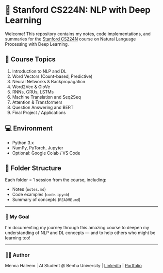 # 🧠 Stanford CS224N: NLP with Deep Learning

Welcome! This repository contains my notes, code implementations, and summaries for the [Stanford CS224N](http://web.stanford.edu/class/cs224n/) course on Natural Language Processing with Deep Learning.

## 📌 Course Topics

1. Introduction to NLP and DL
2. Word Vectors (Count-based, Predictive)
3. Neural Networks & Backpropagation
4. Word2Vec & GloVe
5. RNNs, GRUs, LSTMs
6. Machine Translation and Seq2Seq
7. Attention & Transformers
8. Question Answering and BERT
9. Final Project / Applications

## 💻 Environment

- Python 3.x
- NumPy, PyTorch, Jupyter
- Optional: Google Colab / VS Code

## 📂 Folder Structure

Each folder = 1 session from the course, including:
- Notes (`notes.md`)
- Code examples (`code.ipynb`)
- Summary of concepts (`README.md`)

---

### 🌱 My Goal

I'm documenting my journey through this amazing course to deepen my understanding of NLP and DL concepts — and to help others who might be learning too!

---

### 🧑‍💻 Author

Menna Haleem | AI Student @ Benha University | [LinkedIn](#) | [Portfolio](#)
